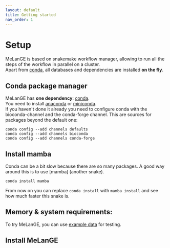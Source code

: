 ```yaml
---
layout: default
title: Getting started
nav_order: 1
---
```


# Setup

MeLanGE is based on snakemake workflow manager, allowing to run all the steps of the workflow in parallel on a cluster. \
Apart from [conda](https://docs.conda.io/en/latest/), all databases and dependencies are installed **on the fly**.

## Conda package manager

MeLanGE has **one dependency**: [conda](https://docs.conda.io/en/latest/). \
You need to install [anaconda](http://anaconda.org/) or [miniconda](https://docs.conda.io/en/latest/miniconda.html). \
If you haven't done it already you need to configure conda with the bioconda-channel and the conda-forge channel. This are sources for packages beyond the default one:

    conda config --add channels defaults
    conda config --add channels bioconda
    conda config --add channels conda-forge

## Install mamba
Conda can be a bit slow because there are so many packages. A good way around this is to use [mamba] (another snake).

    conda install mamba

From now on you can replace ``conda install`` with ``mamba install`` and see how much faster this snake is.

## Memory & system requirements:

To try MeLanGE, you can use [example data](https://github.com/sandragodinhosilva/MeLanGE/tree/master/example_data) for testing.

## Install MeLanGE

